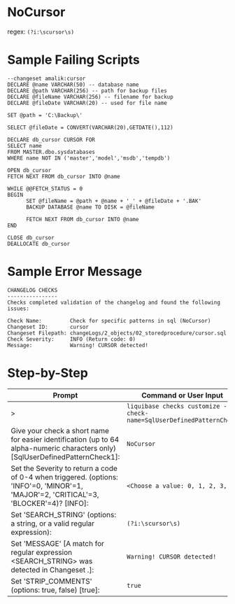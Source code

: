 # NoCursor

regex: `(?i:\scursor\s)`

# Sample Failing Scripts
```
--changeset amalik:cursor
DECLARE @name VARCHAR(50) -- database name 
DECLARE @path VARCHAR(256) -- path for backup files 
DECLARE @fileName VARCHAR(256) -- filename for backup 
DECLARE @fileDate VARCHAR(20) -- used for file name 

SET @path = 'C:\Backup\' 

SELECT @fileDate = CONVERT(VARCHAR(20),GETDATE(),112) 

DECLARE db_cursor CURSOR FOR 
SELECT name 
FROM MASTER.dbo.sysdatabases 
WHERE name NOT IN ('master','model','msdb','tempdb') 

OPEN db_cursor  
FETCH NEXT FROM db_cursor INTO @name  

WHILE @@FETCH_STATUS = 0  
BEGIN  
      SET @fileName = @path + @name + '_' + @fileDate + '.BAK' 
      BACKUP DATABASE @name TO DISK = @fileName 

      FETCH NEXT FROM db_cursor INTO @name 
END 

CLOSE db_cursor  
DEALLOCATE db_cursor
```

# Sample Error Message
```
CHANGELOG CHECKS
----------------
Checks completed validation of the changelog and found the following issues:

Check Name:         Check for specific patterns in sql (NoCursor)
Changeset ID:       cursor
Changeset Filepath: changeLogs/2_objects/02_storedprocedure/cursor.sql
Check Severity:     INFO (Return code: 0)
Message:            Warning! CURSOR detected!
```

# Step-by-Step
| Prompt | Command or User Input |
| ------ | ----------------------|
| > | `liquibase checks customize --check-name=SqlUserDefinedPatternCheck` |
| Give your check a short name for easier identification (up to 64 alpha-numeric characters only) [SqlUserDefinedPatternCheck1]: | `NoCursor` |
| Set the Severity to return a code of 0-4 when triggered. (options: 'INFO'=0, 'MINOR'=1, 'MAJOR'=2, 'CRITICAL'=3, 'BLOCKER'=4)? [INFO]: | `<Choose a value: 0, 1, 2, 3, 4>` |
| Set 'SEARCH_STRING' (options: a string, or a valid regular expression): | `(?i:\scursor\s)` |
| Set 'MESSAGE' [A match for regular expression <SEARCH_STRING> was detected in Changeset <CHANGESET>.]: | `Warning! CURSOR detected!` |
| Set 'STRIP_COMMENTS' (options: true, false) [true]: | `true` |
